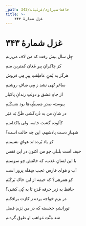 ```yaml
---
_path: حافظ-شیرازی/غزلیات/343
title: >-
    غزل شمارهٔ ۳۴۳
---
```

# غزل شمارهٔ ۳۴۳

<div class="b" id="bn1"><div class="m1"><p>چِل سال بیش رفت که من لاف می‌زنم</p></div>
<div class="m2"><p>کز چاکرانِ پیرِ مُغان کمترین منم</p></div></div>
<div class="b" id="bn2"><div class="m1"><p>هرگز به یُمنِ عاطِفَتِ پیرِ مِی فروش</p></div>
<div class="m2"><p>ساغر تُهی نشد ز مِیِ صافِ روشنم</p></div></div>
<div class="b" id="bn3"><div class="m1"><p>از جاهِ عشق و دولتِ رندانِ پاکباز</p></div>
<div class="m2"><p>پیوسته صدرِ مَصطَبِه‌ها بود مَسکَنَم</p></div></div>
<div class="b" id="bn4"><div class="m1"><p>در شانِ من به دُردکَشی ظَنِّ بَد مَبَر</p></div>
<div class="m2"><p>کآلوده گشت جامه، ولی پاکدامنم</p></div></div>
<div class="b" id="bn5"><div class="m1"><p>شهبازِ دست پادشهم، این چه حالت است؟</p></div>
<div class="m2"><p>کز یاد بُرده‌اند هوایِ نشیمنم</p></div></div>
<div class="b" id="bn6"><div class="m1"><p>حیف است بلبلی چو من اکنون در این قفس</p></div>
<div class="m2"><p>با این لسانِ عَذب، که خامُش چو سوسنم</p></div></div>
<div class="b" id="bn7"><div class="m1"><p>آب و هوای فارس عجب سِفله پرور است</p></div>
<div class="m2"><p>کو همرهی؟ که خیمه از این خاک بَرکَنَم</p></div></div>
<div class="b" id="bn8"><div class="m1"><p>حافظ به زیرِ خرقه قَدَح تا به کِی کشی؟</p></div>
<div class="m2"><p>در بزمِ خواجه پرده ز کارَت برافکنم</p></div></div>
<div class="b" id="bn9"><div class="m1"><p>تورانشهِ خجسته که در من یَزیدِ فضل</p></div>
<div class="m2"><p>شد مِنَّتِ مَواهب او طوقِ گردنم</p></div></div>
